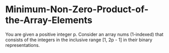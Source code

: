 # Minimum-Non-Zero-Product-of-the-Array-Elements
You are given a positive integer p. Consider an array nums (1-indexed) that consists of the integers in the inclusive range [1, 2p - 1] in their binary representations.
